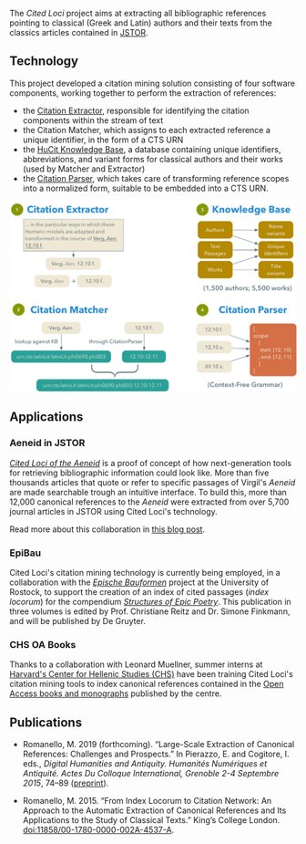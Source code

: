 The *Cited Loci* project aims at extracting all bibliographic references pointing to classical (Greek and Latin) authors and their texts from the classics articles contained in [JSTOR](http://jstor.org).

## Technology

This project developed a citation mining solution consisting of four software components, working together to perform the extraction of references:
- the [Citation Extractor](https://github.com/mromanello/CitationExtractor), responsible for identifying the citation components within the stream of text
- the Citation Matcher, which assigns to each extracted reference a unique identifier, in the form of a CTS URN
- the [HuCit Knowledge Base](https://github.com/mromanello/hucit_kb), a database containing unique identifiers, abbreviations, and variant forms for classical authors and their works (used by Matcher and Extractor)
- the [Citation Parser](https://github.com/mromanello/CitationParser), which takes care of transforming reference scopes into a normalized form, suitable to be embedded into a CTS URN.



![tech architecture diagram](assets/img/tech.png)

## Applications

### Aeneid in JSTOR

[*Cited Loci of the Aeneid*](http://aeneid.citedloci.org/) is a proof of concept of how next-generation tools for retrieving bibliographic information could look like. More than five thousands articles that quote or refer to specific passages of Virgil's *Aeneid* are made searchable trough an intuitive interface. To build this, more than 12,000 canonical references to the *Aeneid* were extracted from over 5,700 journal articles in JSTOR using Cited Loci's technology.

Read more about this collaboration in [this blog post](https://labs.jstor.org/blog/#!cited_loci_of_the_aeneid-searching_through_jstors_content_the_classicists_way).

### EpiBau

Cited Loci's citation mining technology is currently being employed, in a collaboration with the [*Epische Bauformen*](https://www.epische-bauformen.uni-rostock.de/en/) project at the University of Rostock, to support the creation of an index of cited passages (*index locorum*) for the compendium [*Structures of Epic Poetry*](https://www.degruyter.com/view/product/475925). This publication in three volumes is edited by Prof. Christiane Reitz and Dr. Simone Finkmann, and will be published by De Gruyter.

### CHS OA Books

Thanks to a collaboration with Leonard Muellner, summer interns at [Harvard's Center for Hellenic Studies (CHS)](https://chs.harvard.edu) have been training Cited Loci's citation mining tools to index canonical references contained in the [Open Access books and monographs](https://chs.harvard.edu/CHS/article/display/1166.browse-online-publications) published by the centre.  

## Publications

- Romanello, M. 2019 (forthcoming). “Large-Scale Extraction of Canonical References: Challenges and Prospects.” In Pierazzo, E. and Cogitore, I. eds., *Digital Humanities and Antiquity. Humanités Numériques et Antiquité. Actes Du Colloque International, Grenoble 2-4 Septembre 2015*, 74–89 ([preprint](http://dx.doi.org/10.13140/RG.2.2.32634.59842)).

- Romanello, M. 2015. “From Index Locorum to Citation Network: An Approach to the Automatic Extraction of Canonical References and Its Applications to the Study of Classical Texts.” King’s College London. [doi:11858/00-1780-0000-002A-4537-A](http://dx.doi.org/11858/00-1780-0000-002A-4537-A).
